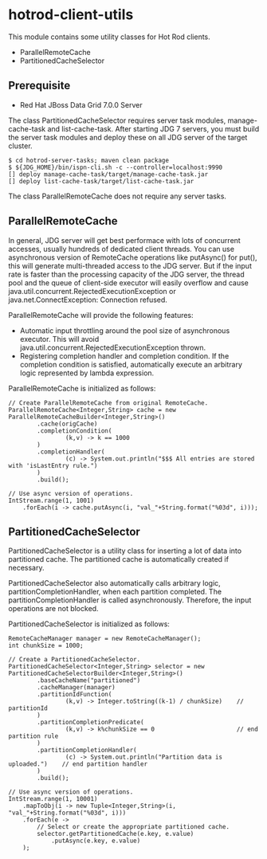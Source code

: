 # hotrod-client-utils

This module contains some utility classes for Hot Rod clients.

* ParallelRemoteCache
* PartitionedCacheSelector

## Prerequisite

* Red Hat JBoss Data Grid 7.0.0 Server

The class PartitionedCacheSelector requires server task modules, manage-cache-task and list-cache-task.
After starting JDG 7 servers, you must build the server task modules and deploy these on all JDG server of the target cluster.

~~~
$ cd hotrod-server-tasks; maven clean package
$ ${JDG_HOME}/bin/ispn-cli.sh -c --controller=localhost:9990
[] deploy manage-cache-task/target/manage-cache-task.jar
[] deploy list-cache-task/target/list-cache-task.jar
~~~

The class ParallelRemoteCache does not require any server tasks.

## ParallelRemoteCache

In general, JDG server will get best performace with lots of concurrent accesses, usually hundreds of dedicated client threads. You can use asynchronous version of RemoteCache operations like putAsync() for put(), this will generate multi-threaded access to the JDG server. But if the input rate is faster than the processing capacity of the JDG server, the thread pool and the queue of client-side executor will easily overflow and cause java.util.concurrent.RejectedExecutionException or java.net.ConnectException: Connection refused.

ParallelRemoteCache will provide the following features:

* Automatic input throttling around the pool size of asynchronous executor. This will avoid java.util.concurrent.RejectedExecutionException thrown.
* Registering completion handler and completion condition. If the completion condition is satisfied, automatically execute an arbitrary logic represented by lambda expression.

ParallelRemoteCache is initialized as follows:

~~~
// Create ParallelRemoteCache from original RemoteCache.
ParallelRemoteCache<Integer,String> cache = new ParallelRemoteCacheBuilder<Integer,String>()
		.cache(origCache)
		.completionCondition(
				(k,v) -> k == 1000
		)
		.completionHandler(
				(c) -> System.out.println("$$$ All entries are stored with 'isLastEntry rule.")
		)
		.build();

// Use async version of operations.	
IntStream.range(1, 1001)
	.forEach(i -> cache.putAsync(i, "val_"+String.format("%03d", i)));
~~~

## PartitionedCacheSelector

PartitionedCacheSelector is a utility class for inserting a lot of data into partitioned cache. The partitioned cache is automatically created if necessary.

PartitionedCacheSelector also automatically calls arbitrary logic, partitionCompletionHandler, when each partition completed. The partitionCompletionHandler is called asynchronously. Therefore, the input operations are not blocked.

PartitionedCacheSelector is initialized as follows:

~~~
RemoteCacheManager manager = new RemoteCacheManager();
int chunkSize = 1000;

// Create a PartitionedCacheSelector.
PartitionedCacheSelector<Integer,String> selector = new PartitionedCacheSelectorBuilder<Integer,String>()
		.baseCacheName("partitioned")
		.cacheManager(manager)
		.partitionIdFunction(
				(k,v) -> Integer.toString((k-1) / chunkSize)	// partitionId
		)
		.partitionCompletionPredicate(
				(k,v) -> k%chunkSize == 0						// end partition rule
		)
		.partitionCompletionHandler(
				(c) -> System.out.println("Partition data is uploaded.")	// end partition handler
		)
		.build();

// Use async version of operations.	
IntStream.range(1, 10001)
	.mapToObj(i -> new Tuple<Integer,String>(i, "val_"+String.format("%03d", i)))
	.forEach(e -> 
		// Select or create the appropriate partitioned cache.
		selector.getPartitionedCache(e.key, e.value)
			.putAsync(e.key, e.value)
	);
~~~
